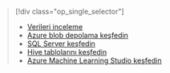 > [!div class="op_single_selector"]
> * [Verileri inceleme](../articles/machine-learning/machine-learning-data-science-explore-data.md)
> * [Azure blob depolama keşfedin](../articles/machine-learning/machine-learning-data-science-explore-data-blob.md)
> * [SQL Server keşfedin](../articles/machine-learning/machine-learning-data-science-explore-data-sql-server.md)
> * [Hive tablolarını keşfedin](../articles/machine-learning/machine-learning-data-science-explore-data-hive-tables.md)
> * [Azure Machine Learning Studio keşfedin](https://azure.microsoft.com/documentation/videos/preprocessing-data-in-azure-ml-studio/)
> 
> 

